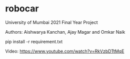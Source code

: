 # robocar

University of Mumbai 2021
Final Year Project

Authors: Aishwarya Kanchan, Ajay Magar and Omkar Naik

pip install -r requirement.txt

Video: https://www.youtube.com/watch?v=RkVzbDTtMqE 

